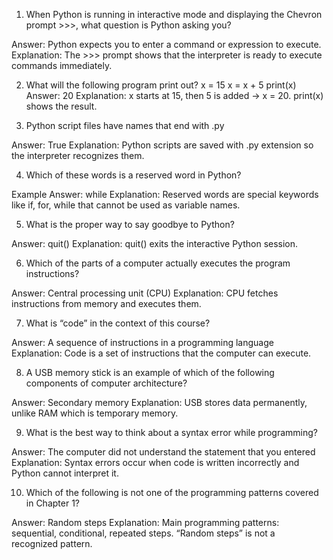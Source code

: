 1. When Python is running in interactive mode and displaying the Chevron prompt >>>, what question is Python asking you?

Answer: Python expects you to enter a command or expression to execute.
Explanation: The >>> prompt shows that the interpreter is ready to execute commands immediately.

2. What will the following program print out?
x = 15
x = x + 5
print(x)
Answer: 20
Explanation: x starts at 15, then 5 is added → x = 20. print(x) shows the result.

3. Python script files have names that end with .py

Answer: True
Explanation: Python scripts are saved with .py extension so the interpreter recognizes them.

4. Which of these words is a reserved word in Python?

Example Answer: while
Explanation: Reserved words are special keywords like if, for, while that cannot be used as variable names.

5. What is the proper way to say goodbye to Python?

Answer: quit()
Explanation: quit() exits the interactive Python session.

6. Which of the parts of a computer actually executes the program instructions?

Answer: Central processing unit (CPU)
Explanation: CPU fetches instructions from memory and executes them.

7. What is “code” in the context of this course?

Answer: A sequence of instructions in a programming language
Explanation: Code is a set of instructions that the computer can execute.

8. A USB memory stick is an example of which of the following components of computer architecture?

Answer: Secondary memory
Explanation: USB stores data permanently, unlike RAM which is temporary memory.

9. What is the best way to think about a syntax error while programming?

Answer: The computer did not understand the statement that you entered
Explanation: Syntax errors occur when code is written incorrectly and Python cannot interpret it.

10. Which of the following is not one of the programming patterns covered in Chapter 1?

Answer: Random steps
Explanation: Main programming patterns: sequential, conditional, repeated steps. “Random steps” is not a recognized pattern.




